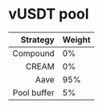 # vUSDT pool
|Strategy | Weight |
|-------: | --------|
|Compound | 0%     |
|CREAM | 0%     |
|Aave | 95%     |
|Pool buffer | 5%     |
